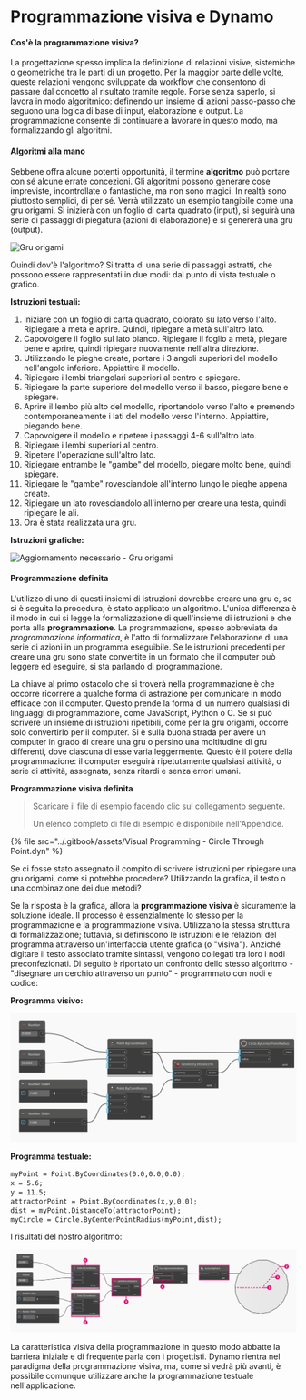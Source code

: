 # Programmazione visiva e Dynamo

#### Cos'è la programmazione visiva? <a href="#what-is-visual-programming" id="what-is-visual-programming"></a>

La progettazione spesso implica la definizione di relazioni visive, sistemiche o geometriche tra le parti di un progetto. Per la maggior parte delle volte, queste relazioni vengono sviluppate da workflow che consentono di passare dal concetto al risultato tramite regole. Forse senza saperlo, si lavora in modo algoritmico: definendo un insieme di azioni passo-passo che seguono una logica di base di input, elaborazione e output. La programmazione consente di continuare a lavorare in questo modo, ma formalizzando gli algoritmi.

#### Algoritmi alla mano <a href="#algorithms-in-hand" id="algorithms-in-hand"></a>

Sebbene offra alcune potenti opportunità, il termine **algoritmo** può portare con sé alcune errate concezioni. Gli algoritmi possono generare cose impreviste, incontrollate o fantastiche, ma non sono magici. In realtà sono piuttosto semplici, di per sé. Verrà utilizzato un esempio tangibile come una gru origami. Si inizierà con un foglio di carta quadrato (input), si seguirà una serie di passaggi di piegatura (azioni di elaborazione) e si genererà una gru (output).

![Gru origami](https://primer.dynamobim.org/01\_Introduction/images/1-1/00-OrigamiCrane.png)

Quindi dov'è l'algoritmo? Si tratta di una serie di passaggi astratti, che possono essere rappresentati in due modi: dal punto di vista testuale o grafico.

**Istruzioni testuali:**

1. Iniziare con un foglio di carta quadrato, colorato su lato verso l'alto. Ripiegare a metà e aprire. Quindi, ripiegare a metà sull'altro lato.
2. Capovolgere il foglio sul lato bianco. Ripiegare il foglio a metà, piegare bene e aprire, quindi ripiegare nuovamente nell'altra direzione.
3. Utilizzando le pieghe create, portare i 3 angoli superiori del modello nell'angolo inferiore. Appiattire il modello.
4. Ripiegare i lembi triangolari superiori al centro e spiegare.
5. Ripiegare la parte superiore del modello verso il basso, piegare bene e spiegare.
6. Aprire il lembo più alto del modello, riportandolo verso l'alto e premendo contemporaneamente i lati del modello verso l'interno. Appiattire, piegando bene.
7. Capovolgere il modello e ripetere i passaggi 4-6 sull'altro lato.
8. Ripiegare i lembi superiori al centro.
9. Ripetere l'operazione sull'altro lato.
10. Ripiegare entrambe le "gambe" del modello, piegare molto bene, quindi spiegare.
11. Ripiegare le "gambe" rovesciandole all'interno lungo le pieghe appena create.
12. Ripiegare un lato rovesciandolo all'interno per creare una testa, quindi ripiegare le ali.
13. Ora è stata realizzata una gru.

**Istruzioni grafiche:**

![Aggiornamento necessario - Gru origami](https://primer.dynamobim.org/01\_Introduction/images/1-1/01-OrigamiCraneInstructions.png)

#### Programmazione definita <a href="#programming-defined" id="programming-defined"></a>

L'utilizzo di uno di questi insiemi di istruzioni dovrebbe creare una gru e, se si è seguita la procedura, è stato applicato un algoritmo. L'unica differenza è il modo in cui si legge la formalizzazione di quell'insieme di istruzioni e che porta alla **programmazione**. La programmazione, spesso abbreviata da _programmazione informatica_, è l'atto di formalizzare l'elaborazione di una serie di azioni in un programma eseguibile. Se le istruzioni precedenti per creare una gru sono state convertite in un formato che il computer può leggere ed eseguire, si sta parlando di programmazione.

La chiave al primo ostacolo che si troverà nella programmazione è che occorre ricorrere a qualche forma di astrazione per comunicare in modo efficace con il computer. Questo prende la forma di un numero qualsiasi di linguaggi di programmazione, come JavaScript, Python o C. Se si può scrivere un insieme di istruzioni ripetibili, come per la gru origami, occorre solo convertirlo per il computer. Si è sulla buona strada per avere un computer in grado di creare una gru o persino una moltitudine di gru differenti, dove ciascuna di esse varia leggermente. Questo è il potere della programmazione: il computer eseguirà ripetutamente qualsiasi attività, o serie di attività, assegnata, senza ritardi e senza errori umani.

**Programmazione visiva definita**

> Scaricare il file di esempio facendo clic sul collegamento seguente.
>
> Un elenco completo di file di esempio è disponibile nell'Appendice.

{% file src="../.gitbook/assets/Visual Programming - Circle Through Point.dyn" %}

Se ci fosse stato assegnato il compito di scrivere istruzioni per ripiegare una gru origami, come si potrebbe procedere? Utilizzando la grafica, il testo o una combinazione dei due metodi?

Se la risposta è la grafica, allora la **programmazione visiva** è sicuramente la soluzione ideale. Il processo è essenzialmente lo stesso per la programmazione e la programmazione visiva. Utilizzano la stessa struttura di formalizzazione; tuttavia, si definiscono le istruzioni e le relazioni del programma attraverso un'interfaccia utente grafica (o "visiva"). Anziché digitare il testo associato tramite sintassi, vengono collegati tra loro i nodi preconfezionati. Di seguito è riportato un confronto dello stesso algoritmo - "disegnare un cerchio attraverso un punto" - programmato con nodi e codice:

**Programma visivo:**

![](<./images/a-1/visualProgramming (2).png>)

**Programma testuale:**

```
myPoint = Point.ByCoordinates(0.0,0.0,0.0);
x = 5.6;
y = 11.5;
attractorPoint = Point.ByCoordinates(x,y,0.0);
dist = myPoint.DistanceTo(attractorPoint);
myCircle = Circle.ByCenterPointRadius(myPoint,dist);
```

I risultati del nostro algoritmo:

![](<./images/a-1/visualProgramming (1).png>)

La caratteristica visiva della programmazione in questo modo abbatte la barriera iniziale e di frequente parla con i progettisti. Dynamo rientra nel paradigma della programmazione visiva, ma, come si vedrà più avanti, è possibile comunque utilizzare anche la programmazione testuale nell'applicazione.
